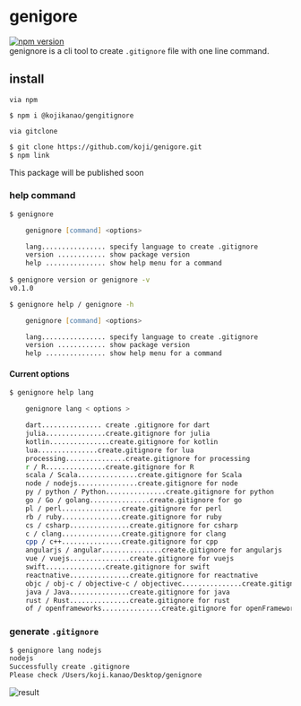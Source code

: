 # genigore
[![npm version](http://img.shields.io/npm/v/REPO.svg?style=flat)](https://www.npmjs.com/package/@kojikanao/gengitignore)     
genignore is a cli tool to create `.gitignore` file with one line command.

## install
`via npm`
```
$ npm i @kojikanao/gengitignore
```

`via gitclone`
```zsh
$ git clone https://github.com/koji/genigore.git
$ npm link
```
This package will be published soon

### help command
```zsh
$ genignore

    genignore [command] <options>

    lang................ specify language to create .gitignore
    version ............ show package version
    help ............... show help menu for a command
    
$ genignore version or genignore -v
v0.1.0

$ genignore help / genignore -h

    genignore [command] <options>

    lang................ specify language to create .gitignore
    version ............ show package version
    help ............... show help menu for a command

```

#### Current options
```zsh
$ genignore help lang

    genignore lang < options >

    dart............... create .gitignore for dart
    julia...............create.gitignore for julia
    kotlin...............create.gitignore for kotlin
    lua...............create.gitignore for lua
    processing...............create.gitignore for processing
    r / R...............create.gitignore for R
    scala / Scala...............create.gitignore for Scala
    node / nodejs...............create.gitignore for node
    py / python / Python...............create.gitignore for python
    go / Go / golang...............create.gitignore for go
    pl / perl...............create.gitignore for perl
    rb / ruby...............create.gitignore for ruby
    cs / csharp...............create.gitignore for csharp
    c / clang...............create.gitignore for clang
    cpp / c++...............create.gitignore for cpp
    angularjs / angular...............create.gitignore for angularjs
    vue / vuejs...............create.gitignore for vuejs
    swift...............create.gitignore for swift
    reactnative...............create.gitignore for reactnative
    objc / obj-c / objective-c / objectivec...............create.gitignore for objc
    java / Java...............create.gitignore for java
    rust / Rust...............create.gitignore for rust
    of / openframeworks...............create.gitignore for openFrameworks
```

### generate `.gitignore`
```zsh
$ genignore lang nodejs
nodejs
Successfully create .gitignore
Please check /Users/koji.kanao/Desktop/genignore
```

![result](https://github.com/koji/genigore/blob/master/result.png)
